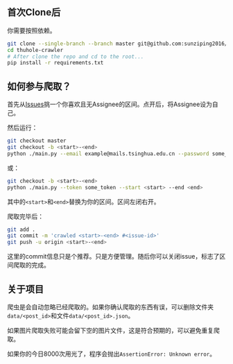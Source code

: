 ## 首次Clone后

你需要按照依赖。

```bash
git clone --single-branch --branch master git@github.com:sunziping2016/thuhole-crawler.git
cd thuhole-crawler
# After clone the repo and cd to the root...
pip install -r requirements.txt
```

## 如何参与爬取？

首先从[Issues](https://github.com/sunziping2016/thuhole-crawler/issues)挑一个你喜欢且无Assignee的区间。点开后，将Assignee设为自己。

然后运行：

```bash
git checkout master
git checkout -b <start>-<end>
python ./main.py --email example@mails.tsinghua.edu.cn --password some_password --start <start> --end <end>
```

或：

```bash
git checkout -b <start>-<end>
python ./main.py --token some_token --start <start> --end <end>
```

其中的`<start>`和`<end>`替换为你的区间。区间左闭右开。

爬取完毕后：

```bash
git add .
git commit -m 'crawled <start>-<end> #<issue-id>'
git push -u origin <start>-<end>
```

这里的commit信息只是个推荐。只是方便管理。随后你可以关闭issue，标志了区间爬取的完成。

## 关于项目

爬虫是会自动忽略已经爬取的。如果你确认爬取的东西有误，可以删除文件夹`data/<post_id>`和文件`data/<post_id>.json`。

如果图片爬取失败可能会留下空的图片文件，这是符合预期的，可以避免重复爬取。

如果你的今日8000次用光了，程序会抛出`AssertionError: Unknown error`。
